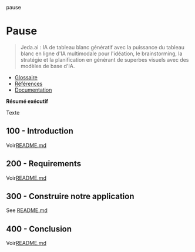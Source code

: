 pause

# Pause

> Jeda.ai : IA de tableau blanc génératif avec la puissance du tableau blanc en ligne d'IA multimodale pour l'idéation, le brainstorming, la stratégie et la planification en générant de superbes visuels avec des modèles de base d'IA.

-   [Glossaire](./GLOSSARY.md)
-   [Références](./REFERENCES.md)
-   [Documentation](./DOCUMENTATION.md)

**Résumé exécutif**

Texte

## 100 - Introduction

Voir[README.md](./100/README.md)

## 200 - Requirements

Voir[README.md](./200/README.md)

## 300 - Construire notre application

See [README.md](./300/README.md)

## 400 - Conclusion

Voir[README.md](./400/README.md)
